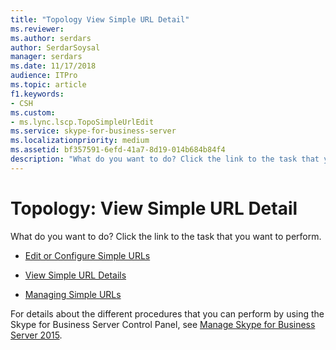 ```yaml
---
title: "Topology View Simple URL Detail"
ms.reviewer: 
ms.author: serdars
author: SerdarSoysal
manager: serdars
ms.date: 11/17/2018
audience: ITPro
ms.topic: article
f1.keywords:
- CSH
ms.custom:
- ms.lync.lscp.TopoSimpleUrlEdit
ms.service: skype-for-business-server
ms.localizationpriority: medium
ms.assetid: bf357591-6efd-41a7-8d19-014b684b84f4
description: "What do you want to do? Click the link to the task that you want to perform."
---
```


# Topology: View Simple URL Detail

What do you want to do? Click the link to the task that you want to perform.

- [Edit or Configure Simple URLs](/previous-versions/office/lync-server-2013/lync-server-2013-edit-or-configure-simple-urls)

- [View Simple URL Details](/previous-versions/office/lync-server-2013/lync-server-2013-view-simple-url-details)

- [Managing Simple URLs](/previous-versions/office/lync-server-2013/lync-server-2013-managing-simple-urls)

For details about the different procedures that you can perform by using the Skype for Business Server Control Panel, see [Manage Skype for Business Server 2015](../../manage/manage.md).